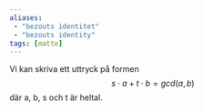 ```yaml
---
aliases:
 - "bezouts identitet"
 - "bezouts identity"
tags: [matte]
---
```


Vi kan skriva ett uttryck på formen
$$s\cdot a +t\cdot b = gcd(a,b)$$
där a, b, s och t är heltal.



